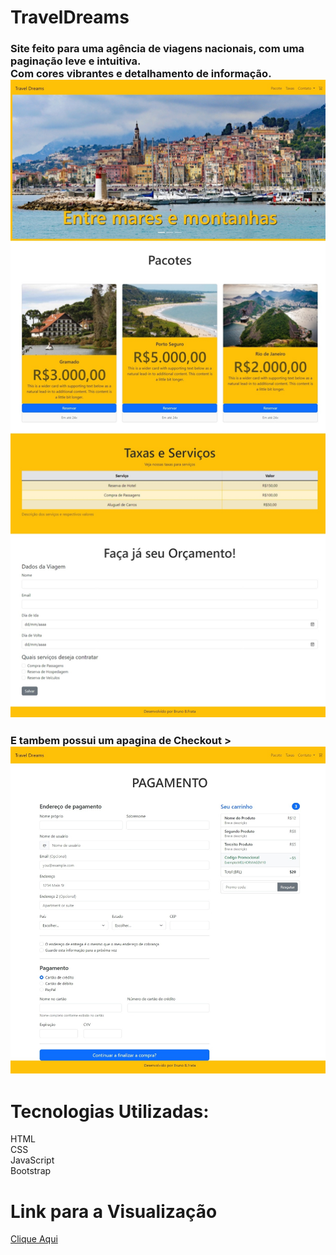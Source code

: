 # TravelDreams

<h3>Site feito para uma agência de viagens nacionais, com uma paginação leve e intuitiva.<br>
Com cores vibrantes e detalhamento de informação.

<img src="./Assets/Captura%20da%20Web_13-6-2023_112837_.jpeg">

<h3>E tambem possui um apagina de Checkout >

<img src="./Assets/Captura%20da%20Web_13-6-2023_11323_.jpeg">

<h1>Tecnologias Utilizadas:</h1>
<p>HTML<br>
CSS<br>
JavaScript<br>
Bootstrap</p>

<h1>Link para a Visualização</h1>

<a href="https://brunodevbbf.github.io/Travel/">Clique Aqui

